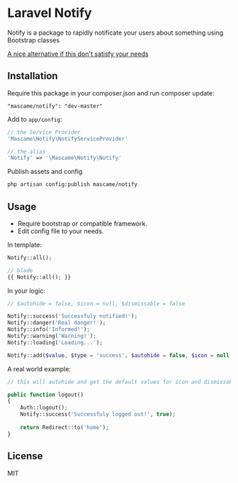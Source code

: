 Laravel Notify
=========

Notify is a package to rapidly notificate your users about something using Bootstrap classes

[A nice alternative if this don't satisfy your needs](https://github.com/AndreasHeiberg/laravel-notify)

Installation
--------------
Require this package in your composer.json and run composer update:

    "mascame/notify": "dev-master"

Add to `app/config`:

```php
// the Service Provider
'Mascame\Notify\NotifyServiceProvider'

// the alias
'Notify' => '\Mascame\Notify\Notify'
```


Publish assets and config

```sh
php artisan config:publish mascame/notify
```

Usage
--------------

- Require bootstrap or compatible framework.
- Edit config file to your needs.

In template:
```php
Notify::all();

// blade
{{ Notify::all(); }}
```

In your logic:
```php
// $autohide = false, $icon = null, $dismissable = false

Notify::success('Successfuly notified!');
Notify::danger('Real danger!');
Notify::info('Informed!');
Notify::warning('Warning!');
Notify::loading('Loading...');

Notify::add($value, $type = 'success', $autohide = false, $icon = null, $dismissable = false);
```

A real world example:

```php
// this will autohide and get the default values for icon and dismissable

public function logout()
{
    Auth::logout();
    Notify::success('Successfuly logged out!', true);
    
    return Redirect::to('home');
}
```

License
----

MIT

